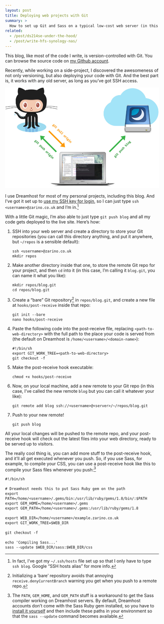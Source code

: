 ```yaml
---
layout: post
title: Deploying web projects with Git
summary: >
  How to set up Git and Sass on a typical low-cost web server (in this case Dreamhost) so you can just push your work remotely and have it automatically deployed and running in seconds.
related:
  - /post/ds214se-under-the-hood/
  - /post/write-hfs-synology-nas/
---
```


This blog, like most of the code I write, is version-controlled with Git. You can browse the source code on [my Github account](https://github.com/zarino/zarino.co.uk).

Recently, while working on a side-project, I discovered the awesomeness of not only versioning, but also deploying your code with Git. And the best part is, it works with any old server, as long as you’ve got SSH access.

![Illustration of Git remotes](/media/git-remotes.jpg)

I use Dreamhost for most of my personal projects, including this blog. And I’ve got it set up to [use my SSH key for login](http://wiki.dreamhost.com/SSH#Passwordless_Login), so I can just type `ssh <username>@zarino.co.uk` and I’m in.[^1]

[^1]: In fact, I’ve got my `~/.ssh/hosts` file set up so that I only have to type `ssh blog`. Google “SSH hosts alias” for more info.

With a little Git magic, I’m also able to just type `git push blog` and all my code gets deployed to the live site. Here’s how:

1. SSH into your web server and create a directory to store your Git repositories (you can call this directory anything, and put it anywhere, but `~/repos` is a sensible default):

       ssh <username>@zarino.co.uk
       mkdir repos

2. Make another directory inside that one, to store the remote Git repo for your project, and then `cd` into it (in this case, I’m calling it `blog.git`, you can name it what you like):

       mkdir repos/blog.git
       cd repos/blog.git

3. Create a “bare” Git repository[^2] in `repos/blog.git`, and create a new file at `hooks/post-receive` inside that repo:

       git init --bare
       nano hooks/post-receive

4. Paste the following code into the post-receive file, replacing `<path-to-web-directory>` with the full path to the place your code is served from (the default on Dreamhost is `/home/<username>/<domain-name>`):

       #!/bin/sh
       export GIT_WORK_TREE=<path-to-web-directory>
       git checkout -f

5. Make the post-receive hook executable:

       chmod +x hooks/post-receive

6. Now, on your local machine, add a new remote to your Git repo (in this case, I’ve called the new remote `blog` but you can call it whatever your like):

       git remote add blog ssh://<username>@<server>/~/repos/blog.git

7. Push to your new remote!

       git push blog

[^2]: Initializing a ‘bare’ repository avoids that annoying `receive.denyCurrentBranch` warning you get when you push to a remote repo.

All your local changes will be pushed to the remote repo, and your post-receive hook will check out the latest files into your web directory, ready to be served up to visitors.

The really cool thing is, you can add more stuff to the post-receive hook, and it’ll all get executed whenever you push. So, if you use Sass, for example, to compile your CSS, you can use a post-receive hook like this to compile your Sass files whenever you push:[^3]

[^3]: The `PATH`, `GEM_HOME`, and `GEM_PATH` stuff is a workaround to get the Sass compiler working on Dreamhost servers. By default, Dreamhost accounts don’t come with the Sass Ruby gem installed, so you have to [install it yourself](http://wiki.dreamhost.com/Gems) and then include these paths in your environment so that the `sass --update` command becomes available.

~~~
#!/bin/sh

# Dreamhost needs this to put Sass Ruby gem on the path
export PATH=/home/<username>/.gems/bin:/usr/lib/ruby/gems/1.8/bin/:$PATH
export GEM_HOME=/home/<username>/.gems
export GEM_PATH=/home/<username>/.gems:/usr/lib/ruby/gems/1.8

export WEB_DIR=/home/<username>/example.zarino.co.uk
export GIT_WORK_TREE=$WEB_DIR

git checkout -f

echo 'Compiling Sass...'
sass --update $WEB_DIR/sass:$WEB_DIR/css
~~~
